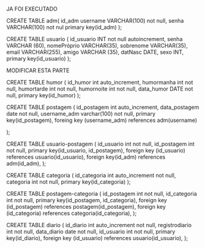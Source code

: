 JA FOI EXECUTADO

CREATE TABLE  adm(
	id_adm
username VARCHAR(100) not null,
senha        VARCHAR(100) not nul
primary key(id_adm)
);

CREATE TABLE  usuario 
(
id_usuario INT not null autoincrement,
senha VARCHAR (60),
nomePróprio VARCHAR(35),
sobrenome VARCHAR(35),
email VARCHAR(255),
amigo VARCHAR (35),
datNasc DATE,
sexo INT,
primary key(id_usuario)
 );




MODIFICAR ESTA PARTE



CREATE TABLE humor 
(
	id_humor int auto_increment,
	humormanha int not null, 
	humortarde int not null, 
	humornoite int not null, 
	data_humor DATE not null, 
	primary key(id_humor)
);

CREATE TABLE postagem 
(
	id_postagem int auto_increment,
	data_postagem date not null, 
username_adm varchar(100) not null,
	primary key(id_postagem),
	foreing key (username_adm) references adm(username)
	
);

CREATE TABLE usuario-postagem
(
	id_usuario int not null, 
	id_postagem int not null,
	primary key(id_usuario, id_postagem),
	foreign key (id_usuario) references usuario(id_usuario),
	foreign key(id_adm) references adm(id_adm),
);

CREATE TABLE categoria
(
	id_categoria int auto_increment not null,
	categoria int not null, 
	primary key(id_categoria)
);

CREATE TABLE postagem-categoria
(
	id_postagem int not null,
	id_categoria int  not null,
	primary key(id_postagem, id_categoria),
	foreign key (id_postagem) references postagem(id_postagem),
	foreign key (id_categoria) references categoria(id_categoria),
);

CREATE TABLE diario
(
	id_diario int auto_increment not null,
	registrodiario int not null, 
data_diario date not null, 
id_usuario int not null,
	primary key(id_diario),
	foreign key (id_usuario) references usuario(id_usuario),
);


